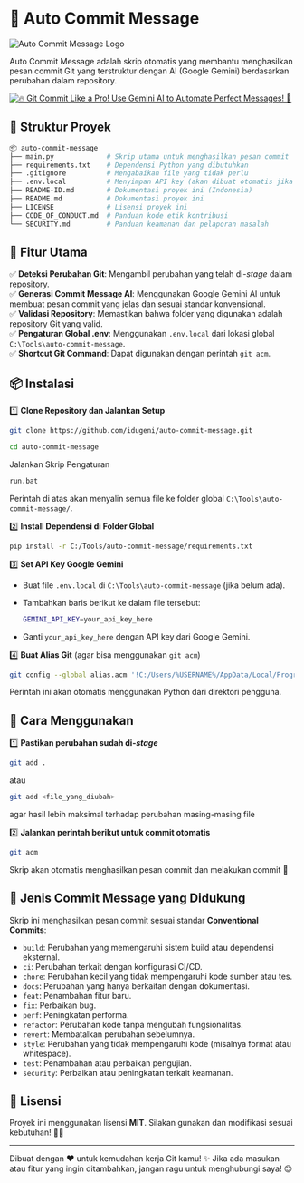 # 🚀 Auto Commit Message

![Auto Commit Message Logo](https://opengraph.githubassets.com/856c5388bec324b86d5fb9acf0cc386418284ea1/idugeni/auto-commit-message)

Auto Commit Message adalah skrip otomatis yang membantu menghasilkan pesan commit Git yang terstruktur dengan AI (Google Gemini) berdasarkan perubahan dalam repository.

[![🔥 Git Commit Like a Pro! Use Gemini AI to Automate Perfect Messages! 🚀](https://img.youtube.com/vi/lbaSAhxPpWY/maxresdefault.jpg)](https://www.youtube.com/watch?v=lbaSAhxPpWY)

## 📂 Struktur Proyek

```sh
📦 auto-commit-message
├── main.py             # Skrip utama untuk menghasilkan pesan commit
├── requirements.txt    # Dependensi Python yang dibutuhkan
├── .gitignore          # Mengabaikan file yang tidak perlu
├── .env.local          # Menyimpan API key (akan dibuat otomatis jika belum ada)
├── README-ID.md        # Dokumentasi proyek ini (Indonesia)
├── README.md           # Dokumentasi proyek ini
├── LICENSE             # Lisensi proyek ini
├── CODE_OF_CONDUCT.md  # Panduan kode etik kontribusi
└── SECURITY.md         # Panduan keamanan dan pelaporan masalah
```

## 📜 Fitur Utama

✅ **Deteksi Perubahan Git**: Mengambil perubahan yang telah di-*stage* dalam repository.  
✅ **Generasi Commit Message AI**: Menggunakan Google Gemini AI untuk membuat pesan commit yang jelas dan sesuai standar konvensional.  
✅ **Validasi Repository**: Memastikan bahwa folder yang digunakan adalah repository Git yang valid.  
✅ **Pengaturan Global .env**: Menggunakan `.env.local` dari lokasi global `C:\Tools\auto-commit-message`.  
✅ **Shortcut Git Command**: Dapat digunakan dengan perintah `git acm`.  

## 📦 Instalasi

1️⃣ **Clone Repository dan Jalankan Setup**

   ```sh
   git clone https://github.com/idugeni/auto-commit-message.git
   ```

   ```sh
   cd auto-commit-message
   ```

Jalankan Skrip Pengaturan

   ```sh
   run.bat
   ```

   Perintah di atas akan menyalin semua file ke folder global `C:\Tools\auto-commit-message/`.

2️⃣ **Install Dependensi di Folder Global**

   ```sh
   pip install -r C:/Tools/auto-commit-message/requirements.txt
   ```

3️⃣ **Set API Key Google Gemini**

- Buat file `.env.local` di `C:\Tools\auto-commit-message` (jika belum ada).
- Tambahkan baris berikut ke dalam file tersebut:

     ```sh
     GEMINI_API_KEY=your_api_key_here
     ```

- Ganti `your_api_key_here` dengan API key dari Google Gemini.

4️⃣ **Buat Alias Git** (agar bisa menggunakan `git acm`)

   ```sh
   git config --global alias.acm '!C:/Users/%USERNAME%/AppData/Local/Programs/Python/Python313/python.exe C:/Tools/auto-commit-message/main.py'
   ```

   Perintah ini akan otomatis menggunakan Python dari direktori pengguna.

## 🚀 Cara Menggunakan

1️⃣ **Pastikan perubahan sudah di-*stage***

   ```sh
   git add .
   ```

   atau

   ```sh
   git add <file_yang_diubah>
   ```

   agar hasil lebih maksimal terhadap perubahan masing-masing file

2️⃣ **Jalankan perintah berikut untuk commit otomatis**

   ```sh
   git acm
   ```

   Skrip akan otomatis menghasilkan pesan commit dan melakukan commit 🎉

## 📌 Jenis Commit Message yang Didukung

Skrip ini menghasilkan pesan commit sesuai standar **Conventional Commits**:

- `build`: Perubahan yang memengaruhi sistem build atau dependensi eksternal.
- `ci`: Perubahan terkait dengan konfigurasi CI/CD.
- `chore`: Perubahan kecil yang tidak mempengaruhi kode sumber atau tes.
- `docs`: Perubahan yang hanya berkaitan dengan dokumentasi.
- `feat`: Penambahan fitur baru.
- `fix`: Perbaikan bug.
- `perf`: Peningkatan performa.
- `refactor`: Perubahan kode tanpa mengubah fungsionalitas.
- `revert`: Membatalkan perubahan sebelumnya.
- `style`: Perubahan yang tidak mempengaruhi kode (misalnya format atau whitespace).
- `test`: Penambahan atau perbaikan pengujian.
- `security`: Perbaikan atau peningkatan terkait keamanan.

## 📜 Lisensi

Proyek ini menggunakan lisensi **MIT**. Silakan gunakan dan modifikasi sesuai kebutuhan! 🚀💖

---

Dibuat dengan ❤️ untuk kemudahan kerja Git kamu! ✨ Jika ada masukan atau fitur yang ingin ditambahkan, jangan ragu untuk menghubungi saya! 😊
